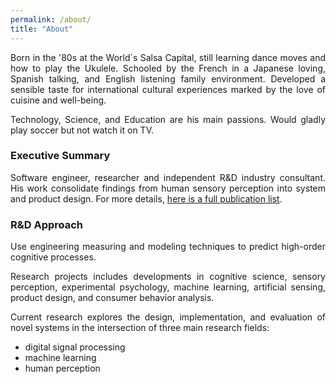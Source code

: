 ```yaml
---
permalink: /about/
title: "About"
---
```

<div style="text-align: justify"> 
Born in the '80s at the World´s Salsa Capital, still learning dance moves and how to play the Ukulele.
Schooled by the French in a Japanese loving, Spanish talking, and English listening family environment. 
Developed a sensible taste for international cultural experiences marked by the love of cuisine and well-being. 

Technology, Science, and Education are his main passions.
Would gladly play soccer but not watch it on TV.
</div>

### Executive Summary
<div style="text-align: justify"> 
Software engineer, researcher and independent R&D industry consultant. 
His work consolidate findings from human sensory perception into system and product design. 
For more details, <a href="https://drive.google.com/file/d/1MWmJbVHdLEPpsAEKh4eYnjSDmsbhY2qW/view?usp=share_link" > here is a full publication list</a>.
</div>

### R&D Approach

<div style="text-align: justify"> 
Use engineering measuring and modeling techniques to predict high-order cognitive processes. 

Research projects includes developments in cognitive science, sensory perception, experimental psychology, 
machine learning, artificial sensing, product design, and consumer behavior analysis. 

Current research explores the design, implementation, and evaluation of novel systems in the intersection 
of three main research fields: 
 <ul>
   <li>digital signal processing </li>
   <li>machine learning </li>
   <li>human perception</li>
 </ul>
</div>


